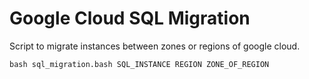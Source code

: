 # Google Cloud SQL Migration

Script to migrate instances between zones or regions of google cloud.

```
bash sql_migration.bash SQL_INSTANCE REGION ZONE_OF_REGION
```
